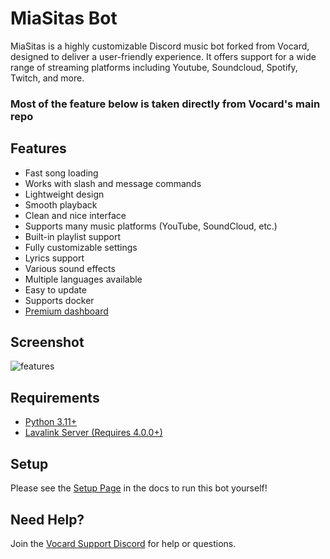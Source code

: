# MiaSitas Bot
MiaSitas is a highly customizable Discord music bot forked from Vocard, designed to deliver a user-friendly experience. It offers support for a wide range of streaming platforms including Youtube, Soundcloud, Spotify, Twitch, and more.

### Most of the feature below is taken directly from Vocard's main repo   

## Features
* Fast song loading
* Works with slash and message commands
* Lightweight design
* Smooth playback
* Clean and nice interface
* Supports many music platforms (YouTube, SoundCloud, etc.)
* Built-in playlist support
* Fully customizable settings
* Lyrics support
* Various sound effects
* Multiple languages available
* Easy to update
* Supports docker
* [Premium dashboard](https://github.com/ChocoMeow/Vocard-Dashboard)

## Screenshot
![features](https://github.com/user-attachments/assets/2a1baf75-d1c8-41d1-a66f-7011e96d5feb)

## Requirements
* [Python 3.11+](https://www.python.org/downloads/)
* [Lavalink Server (Requires 4.0.0+)](https://github.com/freyacodes/Lavalink)

## Setup
Please see the [Setup Page](https://docs.vocard.xyz/latest/bot/setup) in the docs to run this bot yourself!

## Need Help?
Join the [Vocard Support Discord](https://discord.gg/wRCgB7vBQv) for help or questions.

